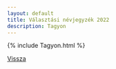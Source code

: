 ```yaml
---
layout: default
title: Választási névjegyzék 2022
description: Tagyon
---
```


{% include Tagyon.html %}

[Vissza](./)